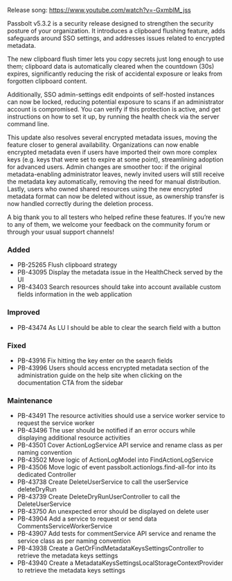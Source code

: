 Release song: https://www.youtube.com/watch?v=-GxmblM_jss

Passbolt v5.3.2 is a security release designed to strengthen the security posture of your organization. It introduces a clipboard flushing feature, adds safeguards around SSO settings, and addresses issues related to encrypted metadata.

The new clipboard flush timer lets you copy secrets just long enough to use them; clipboard data is automatically cleared when the countdown (30s) expires, significantly reducing the risk of accidental exposure or leaks from forgotten clipboard content.

Additionally, SSO admin-settings edit endpoints of self-hosted instances can now be locked, reducing potential exposure to scans if an administrator account is compromised. You can verify if this protection is active, and get instructions on how to set it up, by running the health check via the server command line.

This update also resolves several encrypted metadata issues, moving the feature closer to general availability. Organizations can now enable encrypted metadata even if users have imported their own more complex keys (e.g. keys that were set to expire at some point), streamlining adoption for advanced users. Admin changes are smoother too: if the original metadata-enabling administrator leaves, newly invited users will still receive the metadata key automatically, removing the need for manual distribution. Lastly, users who owned shared resources using the new encrypted metadata format can now be deleted without issue, as ownership transfer is now handled correctly during the deletion process.

A big thank you to all testers who helped refine these features. If you’re new to any of them, we welcome your feedback on the community forum or through your usual support channels!

### Added
- PB-25265 Flush clipboard strategy
- PB-43095 Display the metadata issue in the HealthCheck served by the UI
- PB-43403 Search resources should take into account available custom fields information in the web application

### Improved
- PB-43474 As LU I should be able to clear the search field with a button

### Fixed
- PB-43916 Fix hitting the key enter on the search fields
- PB-43996 Users should access encrypted metadata section of the administration guide on the help site when clicking on the documentation CTA from the sidebar

### Maintenance
- PB-43491 The resource activities should use a service worker service to request the service worker
- PB-43496 The user should be notified if an error occurs while displaying additional resource activities
- PB-43501 Cover ActionLogService API service and rename class as per naming convention
- PB-43502 Move logic of ActionLogModel into FindActionLogService
- PB-43506 Move logic of event passbolt.actionlogs.find-all-for into its dedicated Controller
- PB-43738 Create DeleteUserService to call the userService deleteDryRun
- PB-43739 Create DeleteDryRunUserController to call the DeleteUserService
- PB-43750 An unexpected error should be displayed on delete user
- PB-43904 Add a service to request or send data CommentsServiceWorkerService
- PB-43907 Add tests for commentService API service and rename the service class as per naming convention
- PB-43938 Create a GetOrFindMetadataKeysSettingsController to retrieve the metadata keys settings
- PB-43940 Create a MetadataKeysSettingsLocalStorageContextProvider to retrieve the metadata keys settings